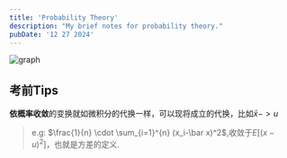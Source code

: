 ```yaml
---
title: 'Probability Theory'
description: "My brief notes for probability theory."
pubDate: '12 27 2024'
---
```


![graph](../images/math_1.png.png)

## 考前Tips
**依概率收敛**的变换就如微积分的代换一样，可以现将成立的代换，比如$\bar x -> u$
> e.g: $\frac{1}{n} \cdot \sum_{i=1}^{n} (x_i-\bar x)^2$,收敛于$E[(x-u)^2]$，也就是方差的定义.

